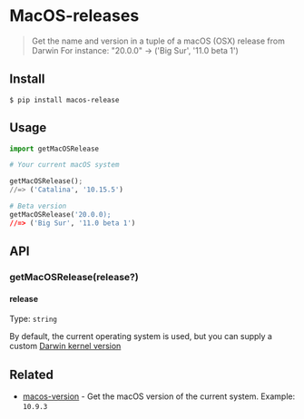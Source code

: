 # MacOS-releases

> Get the name and version in a tuple  of a macOS (OSX) release from Darwin
> For instance: "20.0.0" -> ('Big Sur', '11.0 beta 1')

## Install

```
$ pip install macos-release
```

## Usage

```python
import getMacOSRelease

# Your current macOS system

getMacOSRelease();
//=> ('Catalina', '10.15.5')

# Beta version
getMacOSRelease('20.0.0);
//=> ('Big Sur', '11.0 beta 1')
```

## API

### getMacOSRelease(release?)

#### release

Type: `string`

By default, the current operating system is used, but you can supply a custom [Darwin kernel version](https://en.wikipedia.org/wiki/Darwin_%28operating_system%29#Release_history)


## Related

- [macos-version](https://github.com/sindresorhus/macos-version) - Get the macOS version of the current system. Example: `10.9.3`
